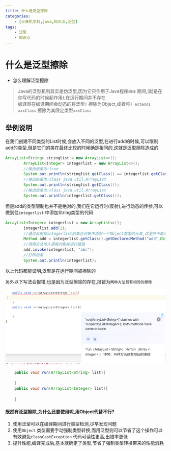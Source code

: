 ```yaml
---
title: 什么是泛型擦除
categories:
    - [计算机学科,java,知识点,泛型]
tags:
    - 泛型
    - 知识点
---
```


# 什么是泛型擦除

- 怎么理解泛型擦除
> Java的泛型机制其实是伪泛型,因为它只作用于Java程序`编译` 期间,(就是在你写代码的时候起作用);在运行期间并不存在<br>编译器在编译期间会动态的将泛型`T` 擦除为Object,或者将`T extends xxxClass` 擦除为其限定类型`xxxClass` 

## 举例说明

在我们创建不同类型的List时候,会放入不同的泛型,在进行add的时候,可以限制add的类型,但是它们的类在最终比较的时候确是相同的,这就是泛型擦除造成的

```java
ArrayList<String> stringlist = new ArrayList<>();
        ArrayList<Integer> integerlist = new ArrayList<>();
        //输出结果为:true
        System.out.println(stringlist.getClass() == integerlist.getClass());
        //输出结果为:class java.util.ArrayList
        System.out.println(stringlist.getClass());
        //输出结果为:class java.util.ArrayList
        System.out.println(integerlist.getClass());
```

但是add的类型限制也并不是绝对的,我们在它运行时(反射),进行动态的传参,可以做到往`integerlist` 中添加String类型的代码

```java
ArrayList<Integer> integerlist = new ArrayList<>();
        integerlist.add(1);
        //通过反射将integerlist的集合对象中添加一个Object类型的元素,这里并不能添加什么String类型什么包装类的会报错的,因为add方法只能添加Object类型的元素
        Method add = integerlist.getClass().getDeclaredMethod("add",Object.class);
        //调用方法传入调用对象并进行赋值
        add.invoke(integerlist, "abc");
        //打印结果
        System.out.println(integerlist);
```

以上代码都能证明,泛型是在运行期间被擦除的

另外以下写法会报错,也是因为泛型擦除的存在,报错为`两种方法具有相同的擦除` 

![image_2022-11-27-21-21-22](https://raw.githubusercontent.com/PigPigLetsGo/imeages/master/202401081441912.png)

```java
    public void run(ArrayList<String> list){

    }
    public void run(ArrayList<Integer> list){

    }
```

#### 既然有泛型擦除,为什么还要使用呢,用Object代替不行?

1. 使用泛型可以在编译期间进行类型检测,尽早发现问题
2. 使用`Object` 类型需要手动强制类型转换,而用泛型则可以节省了这个操作可以有效避免`classCastException` 代码可读性更高,出错率更低
3. 提升性能,编译完成后,基本就确定了类型,节省了强制类型转换带来的性能消耗

